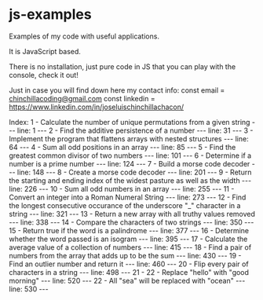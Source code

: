 # js-examples
Examples of my code with useful applications.

It is JavaScript based.

There is no installation, just pure code in JS that you can play with the console, check it out!

Just in case you will find down here my contact info:
const email = chinchillacoding@gmail.com
const linkedin = https://www.linkedin.com/in/joseluischinchillachacon/

Index:
  1 - Calculate the number of unique permutations from a given string --- line: 1 ---
  2 - Find the additive persistence of a number --- line: 31 ---
  3 - Implement the program that flattens arrays with nested structures --- line: 64 ---
  4 - Sum all odd positions in an array --- line: 85 ---
  5 - Find the greatest common divisor of two numbers --- line: 101 ---
  6 - Determine if a number is a prime number --- line: 124 ---
  7 - Build a morse code decoder --- line: 148 ---
  8 - Create a morse code decoder --- line: 201 ---
  9 - Return the starting and ending index of the widest pasture as well as the width --- line: 226 ---
  10 - Sum all odd numbers in an array --- line: 255 ---
  11 - Convert an integer into a Roman Numeral String --- line: 273 ---
  12 - Find the longest consecutive occurance of the underscore "_" character in a string --- line: 321 ---
  13 - Return a new array with all truthy values removed --- line: 338 ---
  14 - Compare the characters of two strings --- line: 350 ---
  15 - Return true if the word is a palindrome --- line: 377 ---
  16 - Determine whether the word passed is an isogram --- line: 395 ---
  17 - Calculate the average value of a collection of numbers --- line: 415 ---
  18 - Find a pair of numbers from the array that adds up to be the sum --- line: 430 ---
  19 - Find an outlier number and return it --- line: 460 ---
  20 - Flip every pair of characters in a string --- line: 498 ---
  21 - 22 - Replace "hello" with "good morning" --- line: 520 ---
  22 - All "sea" will be replaced with "ocean" --- line: 530 ---